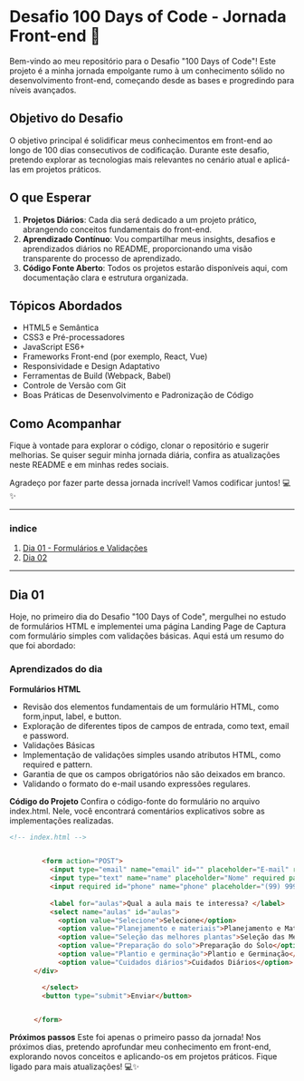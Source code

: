 # Desafio 100 Days of Code - Jornada Front-end 🚀

Bem-vindo ao meu repositório para o Desafio "100 Days of Code"! Este projeto é a minha jornada empolgante rumo à um conhecimento sólido  no desenvolvimento front-end, começando desde as bases e progredindo para níveis avançados.

## Objetivo do Desafio

O objetivo principal é solidificar meus conhecimentos em front-end ao longo de 100 dias consecutivos de codificação. Durante este desafio, pretendo explorar as tecnologias mais relevantes no cenário atual e aplicá-las em projetos práticos.

## O que Esperar

1. **Projetos Diários**: Cada dia será dedicado a um projeto prático, abrangendo conceitos fundamentais do front-end.
2. **Aprendizado Contínuo**: Vou compartilhar meus insights, desafios e aprendizados diários no README, proporcionando uma visão transparente do processo de aprendizado.
3. **Código Fonte Aberto**: Todos os projetos estarão disponíveis aqui, com documentação clara e estrutura organizada.

## Tópicos Abordados

- HTML5 e Semântica
- CSS3 e Pré-processadores
- JavaScript ES6+
- Frameworks Front-end (por exemplo, React, Vue)
- Responsividade e Design Adaptativo
- Ferramentas de Build (Webpack, Babel)
- Controle de Versão com Git
- Boas Práticas de Desenvolvimento e Padronização de Código

## Como Acompanhar

Fique à vontade para explorar o código, clonar o repositório e sugerir melhorias. Se quiser seguir minha jornada diária, confira as atualizações neste README e em minhas redes sociais.

Agradeço por fazer parte dessa jornada incrível! Vamos codificar juntos! 💻✨



<hr>

  ### indice
  
  1. [Dia 01 - Formulários e Validações](#dia01)
  2. [Dia 02](#day2)








<hr>



  ## Dia 01
  
Hoje, no primeiro dia do Desafio "100 Days of Code", mergulhei no estudo de formulários HTML e implementei uma página Landing Page de Captura com formulário simples com validações básicas. Aqui está um resumo do que foi abordado:
### Aprendizados do dia 

**Formulários HTML**

* Revisão dos elementos fundamentais de um formulário HTML, como  form,input, label, e button.
* Exploração de diferentes tipos de campos de entrada, como text, email e password.
* Validações Básicas
* Implementação de validações simples usando atributos HTML, como required e pattern.
* Garantia de que os campos obrigatórios não são deixados em branco.
* Validando o formato do e-mail usando expressões regulares.

**Código do Projeto** 
Confira o código-fonte do formulário no arquivo index.html. Nele, você encontrará comentários explicativos sobre as implementações realizadas.


```html 
<!-- index.html -->


        <form action="POST">
          <input type="email" name="email" id="" placeholder="E-mail" required >
          <input type="text" name="name" placeholder="Nome" required pattern="[A-Za-z\s]+">
          <input required id="phone" name="phone" placeholder="(99) 9999-9999" pattern="(\([0-9]{2}\))\s([9]{1})?([0-9]{4})-([0-9]{4})">
        
          <label for="aulas">Qual a aula mais te interessa? </label>
          <select name="aulas" id="aulas">
            <option value="Selecione">Selecione</option>
            <option value="Planejamento e materiais">Planejamento e Materiais </option>
            <option value="Seleção das melhores plantas">Seleção das Melhores Plantas</option>
            <option value="Preparação do solo">Preparação do Solo</option>
            <option value="Plantio e germinação">Plantio e Germinação</option>
            <option value="Cuidados diários">Cuidados Diários</option>
      </div>

        </select>
        <button type="submit">Enviar</button>


      </form>
```

**Próximos passos**
Este foi apenas o primeiro passo da jornada! Nos próximos dias, pretendo aprofundar meu conhecimento em front-end, explorando novos conceitos e aplicando-os em projetos práticos. Fique ligado para mais atualizações! 💻✨